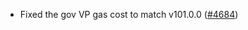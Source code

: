 - Fixed the gov VP gas cost to match v101.0.0
  ([\#4684](https://github.com/anoma/namada/pull/4684))